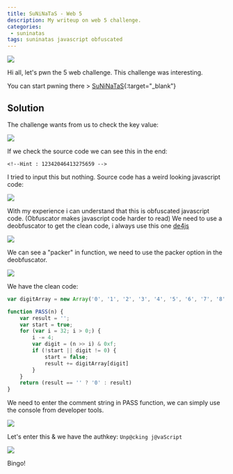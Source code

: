 ```yaml
---
title: SuNiNaTaS - Web 5
description: My writeup on web 5 challenge.
categories:
 - suninatas
tags: suninatas javascript obfuscated
---
```


![](https://i1.daumcdn.net/thumb/C264x200/?fname=https://t1.daumcdn.net/cfile/tistory/99DE7733599504E81D)

Hi all, let's pwn the 5 web challenge. This challenge was interesting.

You can start pwning there > [SuNiNaTaS](http://suninatas.com/){:target="_blank"}

## Solution

The challenge wants from us to check the key value:

![](https://i.imgur.com/AGMeSIQ.png)

If we check the source code we can see this in the end:

```
<!--Hint : 12342046413275659 -->
```

I tried to input this but nothing. Source code has a weird looking javascript code:

![](https://i.imgur.com/LNUggPE.png)

With my experience i can understand that this is obfuscated javascript code. (Obfuscator makes javascript code harder to read) We need to use a deobfuscator to get the clean code, i always use this one [de4js](https://lelinhtinh.github.io/de4js/)

![](https://i.imgur.com/NWkKcon.png)

We can see a "packer" in function, we need to use the packer option in the deobfuscator.

![](https://i.imgur.com/ls8vhaC.png)

We have the clean code:

```js
var digitArray = new Array('0', '1', '2', '3', '4', '5', '6', '7', '8', '9', 'a', 'b', 'c', 'd', 'e', 'f');

function PASS(n) {
    var result = '';
    var start = true;
    for (var i = 32; i > 0;) {
        i -= 4;
        var digit = (n >> i) & 0xf;
        if (!start || digit != 0) {
            start = false;
            result += digitArray[digit]
        }
    }
    return (result == '' ? '0' : result)
}
```

We need to enter the comment string in PASS function, we can simply use the console from developer tools.

![](https://i.imgur.com/uN16SE7.png)

Let's enter this & we have the authkey: `Unp@cking j@vaScript`

![](https://i.imgur.com/ciX6PrC.png)

Bingo!


